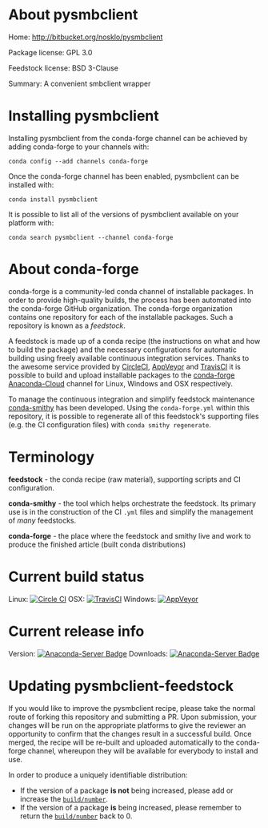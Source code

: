 About pysmbclient
=================

Home: http://bitbucket.org/nosklo/pysmbclient

Package license: GPL 3.0

Feedstock license: BSD 3-Clause

Summary: A convenient smbclient wrapper



Installing pysmbclient
======================

Installing pysmbclient from the conda-forge channel can be achieved by adding conda-forge to your channels with:

```
conda config --add channels conda-forge
```

Once the conda-forge channel has been enabled, pysmbclient can be installed with:

```
conda install pysmbclient
```

It is possible to list all of the versions of pysmbclient available on your platform with:

```
conda search pysmbclient --channel conda-forge
```


About conda-forge
=================

conda-forge is a community-led conda channel of installable packages.
In order to provide high-quality builds, the process has been automated into the
conda-forge GitHub organization. The conda-forge organization contains one repository
for each of the installable packages. Such a repository is known as a *feedstock*.

A feedstock is made up of a conda recipe (the instructions on what and how to build
the package) and the necessary configurations for automatic building using freely
available continuous integration services. Thanks to the awesome service provided by
[CircleCI](https://circleci.com/), [AppVeyor](http://www.appveyor.com/)
and [TravisCI](https://travis-ci.org/) it is possible to build and upload installable
packages to the [conda-forge](https://anaconda.org/conda-forge)
[Anaconda-Cloud](http://docs.anaconda.org/) channel for Linux, Windows and OSX respectively.

To manage the continuous integration and simplify feedstock maintenance
[conda-smithy](http://github.com/conda-forge/conda-smithy) has been developed.
Using the ``conda-forge.yml`` within this repository, it is possible to regenerate all of
this feedstock's supporting files (e.g. the CI configuration files) with ``conda smithy regenerate``.


Terminology
===========

**feedstock** - the conda recipe (raw material), supporting scripts and CI configuration.

**conda-smithy** - the tool which helps orchestrate the feedstock.
                   Its primary use is in the construction of the CI ``.yml`` files
                   and simplify the management of *many* feedstocks.

**conda-forge** - the place where the feedstock and smithy live and work to
                  produce the finished article (built conda distributions)

Current build status
====================

Linux: [![Circle CI](https://circleci.com/gh/conda-forge/pysmbclient-feedstock.svg?style=svg)](https://circleci.com/gh/conda-forge/pysmbclient-feedstock)
OSX: [![TravisCI](https://travis-ci.org/conda-forge/pysmbclient-feedstock.svg?branch=master)](https://travis-ci.org/conda-forge/pysmbclient-feedstock)
Windows: [![AppVeyor](https://ci.appveyor.com/api/projects/status/github/conda-forge/pysmbclient-feedstock?svg=True)](https://ci.appveyor.com/project/conda-forge/pysmbclient-feedstock/branch/master)

Current release info
====================
Version: [![Anaconda-Server Badge](https://anaconda.org/conda-forge/pysmbclient/badges/version.svg)](https://anaconda.org/conda-forge/pysmbclient)
Downloads: [![Anaconda-Server Badge](https://anaconda.org/conda-forge/pysmbclient/badges/downloads.svg)](https://anaconda.org/conda-forge/pysmbclient)


Updating pysmbclient-feedstock
==============================

If you would like to improve the pysmbclient recipe, please take the normal
route of forking this repository and submitting a PR. Upon submission, your changes will
be run on the appropriate platforms to give the reviewer an opportunity to confirm that the
changes result in a successful build. Once merged, the recipe will be re-built and uploaded
automatically to the conda-forge channel, whereupon they will be available for everybody to
install and use.

In order to produce a uniquely identifiable distribution:
 * If the version of a package **is not** being increased, please add or increase
   the [``build/number``](http://conda.pydata.org/docs/building/meta-yaml.html#build-number-and-string).
 * If the version of a package **is** being increased, please remember to return
   the [``build/number``](http://conda.pydata.org/docs/building/meta-yaml.html#build-number-and-string)
   back to 0.

